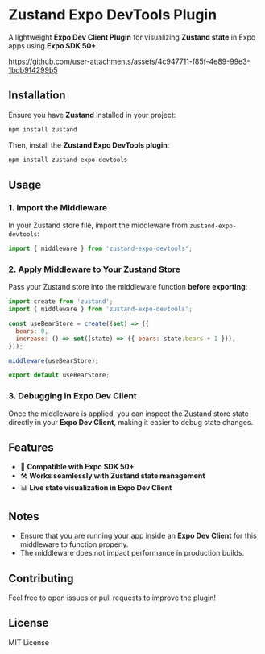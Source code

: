 # Zustand Expo DevTools Plugin

A lightweight **Expo Dev Client Plugin** for visualizing **Zustand state** in Expo apps using **Expo SDK 50+**.


https://github.com/user-attachments/assets/4c947711-f85f-4e89-99e3-1bdb914299b5

## Installation

Ensure you have **Zustand** installed in your project:

```sh
npm install zustand
```

Then, install the **Zustand Expo DevTools plugin**:

```sh
npm install zustand-expo-devtools
```

## Usage

### 1. Import the Middleware

In your Zustand store file, import the middleware from `zustand-expo-devtools`:

```javascript
import { middleware } from 'zustand-expo-devtools';
```

### 2. Apply Middleware to Your Zustand Store

Pass your Zustand store into the middleware function **before exporting**:

```javascript
import create from 'zustand';
import { middleware } from 'zustand-expo-devtools';

const useBearStore = create((set) => ({
  bears: 0,
  increase: () => set((state) => ({ bears: state.bears + 1 })),
}));

middleware(useBearStore);

export default useBearStore;
```

### 3. Debugging in Expo Dev Client

Once the middleware is applied, you can inspect the Zustand store state directly in your **Expo Dev Client**, making it easier to debug state changes.

## Features

- 🚀 **Compatible with Expo SDK 50+**
- 🛠 **Works seamlessly with Zustand state management**
- 📊 **Live state visualization in Expo Dev Client**

## Notes

- Ensure that you are running your app inside an **Expo Dev Client** for this middleware to function properly.
- The middleware does not impact performance in production builds.

## Contributing

Feel free to open issues or pull requests to improve the plugin!

## License

MIT License

